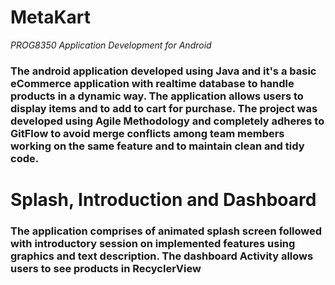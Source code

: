 # MetaKart
<i> PROG8350 Application Development for Android </i>
### The android application developed using Java and it's a basic eCommerce application with realtime database to handle products in a dynamic way. The application allows users to display items and to add to cart for purchase. The project was developed using Agile Methodology and completely adheres to GitFlow to avoid merge conflicts among team members working on the same feature and to maintain clean and tidy code.

# Splash, Introduction and Dashboard

### The application comprises of animated splash screen followed with introductory session on implemented features using graphics and text description. The dashboard Activity allows users to see products in RecyclerView


